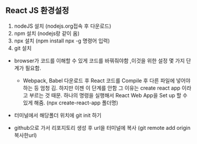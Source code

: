 ## React JS 환경설정

1. nodeJS 설치 (nodejs.org접속 후 다운로드) 
2. npm 설치 (nodejs랑 같이 옴)
3. npx 설치 (npm install npx -g 명령어 입력)
4. git 설치 

- browser가 코드를 이해할 수 있게 코드를 바꿔줘야함 ,이것을 위한 설정 몇 가지 단계가 필요함.
  - Webpack, Babel 다운로드 후 React 코드를 Compile 후 다른 파일에  넣어야 하는 등 엄청
    김. 하지만 이젠 이 단계를 안함 그 이유는 create react app 이라고 부르는 것 때문.
    하나의 명령을 실행해서 React Web App을 Set up 할 수 있게 해줌. (npx create-react-app 폴더명)

- 터미널에서 해당폴더 위치에 git init 하기
- github으로 가서 리포지토리 생성 후 url을 터미널에 복사 (git remote add origin 복사한url)
